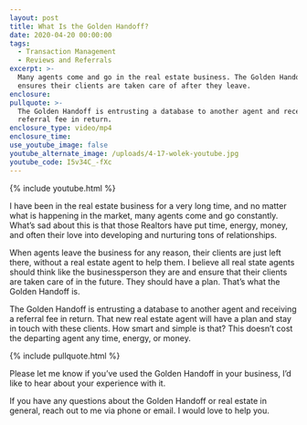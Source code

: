 ```yaml
---
layout: post
title: What Is the Golden Handoff?
date: 2020-04-20 00:00:00
tags:
  - Transaction Management
  - Reviews and Referrals
excerpt: >-
  Many agents come and go in the real estate business. The Golden Handoff
  ensures their clients are taken care of after they leave.
enclosure:
pullquote: >-
  The Golden Handoff is entrusting a database to another agent and receiving a
  referral fee in return.
enclosure_type: video/mp4
enclosure_time:
use_youtube_image: false
youtube_alternate_image: /uploads/4-17-wolek-youtube.jpg
youtube_code: I5v34C_-fXc
---
```


{% include youtube.html %}

I have been in the real estate business for a very long time, and no matter what is happening in the market, many agents come and go constantly. What’s sad about this is that those Realtors have put time, energy, money, and often their love into developing and nurturing tons of relationships.

When agents leave the business for any reason, their clients are just left there, without a real estate agent to help them. I believe all real state agents should think like the businessperson they are and ensure that their clients are taken care of in the future. They should have a plan. That’s what the Golden Handoff is.

The Golden Handoff is entrusting a database to another agent and receiving a referral fee in return. That new real estate agent will have a plan and stay in touch with these clients. How smart and simple is that? This doesn’t cost the departing agent any time, energy, or money.

{% include pullquote.html %}

Please let me know if you’ve used the Golden Handoff in your business, I’d like to hear about your experience with it.

If you have any questions about the Golden Handoff or real estate in general, reach out to me via phone or email. I would love to help you.